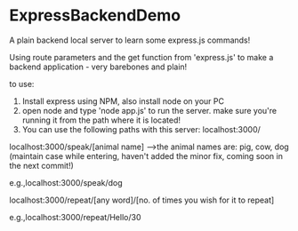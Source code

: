 # ExpressBackendDemo
A plain backend local server to learn some express.js commands!

Using route parameters and the get function from 'express.js' to make a backend application - very barebones and plain!

to use:
1) Install express using NPM, also install node on your PC
2) open node and type 'node app.js' to run the server. make sure you're running it from the path where it is located!
3) You can use the following paths with this server:
  localhost:3000/
  
  localhost:3000/speak/[animal name]
  -->the animal names are: pig, cow, dog 
  (maintain case while entering, haven't added the minor fix, coming soon in the next commit!)  
  
  e.g.,localhost:3000/speak/dog
  
  
  localhost:3000/repeat/[any word]/[no. of times you wish for it to repeat]
  
  e.g.,localhost:3000/repeat/Hello/30
